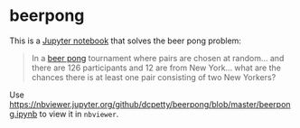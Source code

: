 # beerpong

This is a [Jupyter notebook](https://jupyter.org/) that solves the beer pong problem:

> In a [beer pong](https://en.wikipedia.org/wiki/Beer_pong) tournament where pairs are chosen at random... and there are 126 participants and 12 are from New York... what are the chances there is at least one pair consisting of two New Yorkers?

Use https://nbviewer.jupyter.org/github/dcpetty/beerpong/blob/master/beerpong.ipynb to view it in `nbviewer`.
